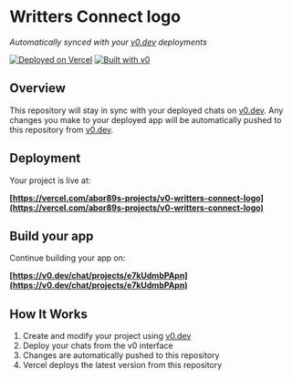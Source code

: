 # Writters Connect logo

*Automatically synced with your [v0.dev](https://v0.dev) deployments*

[![Deployed on Vercel](https://img.shields.io/badge/Deployed%20on-Vercel-black?style=for-the-badge&logo=vercel)](https://vercel.com/abor89s-projects/v0-writters-connect-logo)
[![Built with v0](https://img.shields.io/badge/Built%20with-v0.dev-black?style=for-the-badge)](https://v0.dev/chat/projects/e7kUdmbPApn)

## Overview

This repository will stay in sync with your deployed chats on [v0.dev](https://v0.dev).
Any changes you make to your deployed app will be automatically pushed to this repository from [v0.dev](https://v0.dev).

## Deployment

Your project is live at:

**[https://vercel.com/abor89s-projects/v0-writters-connect-logo](https://vercel.com/abor89s-projects/v0-writters-connect-logo)**

## Build your app

Continue building your app on:

**[https://v0.dev/chat/projects/e7kUdmbPApn](https://v0.dev/chat/projects/e7kUdmbPApn)**

## How It Works

1. Create and modify your project using [v0.dev](https://v0.dev)
2. Deploy your chats from the v0 interface
3. Changes are automatically pushed to this repository
4. Vercel deploys the latest version from this repository